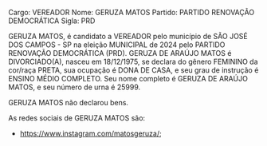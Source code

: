 Cargo: VEREADOR
Nome: GERUZA MATOS
Partido: PARTIDO RENOVAÇÃO DEMOCRÁTICA
Sigla: PRD

GERUZA MATOS, é candidato a VEREADOR pelo município de SÃO JOSÉ DOS CAMPOS - SP na eleição MUNICIPAL de 2024 pelo PARTIDO RENOVAÇÃO DEMOCRÁTICA (PRD).
GERUZA DE ARAÚJO MATOS é DIVORCIADO(A), nasceu em 18/12/1975, se declara do gênero FEMININO da cor/raça PRETA, sua ocupação é DONA DE CASA, e seu grau de instrução é ENSINO MÉDIO COMPLETO.
Seu nome completo é GERUZA DE ARAÚJO MATOS, e seu número de urna é 25999.

GERUZA MATOS não declarou bens.


As redes sociais de GERUZA MATOS são:
- https://www.instagram.com/matosgeruza/;